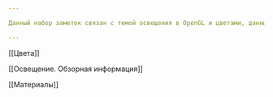 ```yaml
---

Данный набор заметок связан с темой освещения в OpenGL и цветами, данные темы крайне поверхностно затрагивались в прошлой главе, поэтому сейчас самое время по ним пройтись!

---
```


[[Цвета]]

[[Освещение. Обзорная информация]]

[[Материалы]]